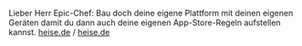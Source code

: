Lieber Herr Epic-Chef: Bau doch deine eigene Plattform mit deinen eigenen Geräten damit du dann auch deine eigenen App-Store-Regeln aufstellen kannst. [heise.de](https://www.heise.de/news/Kampf-gegen-Apple-und-Google-Epic-Chef-will-offene-Plattformen-5052939.html "Kampf gegen Apple und Google: Epic-Chef will offene Plattformen ") / [heise.de](https://www.heise.de/news/Apple-vs-Epic-Apple-gegen-App-Store-Regulierung-nichts-an-iOS-sei-essenziell-6049812.html?wt_mc=rss.red.ho.ho.rdf.beitrag.beitrag "Apple vs. Epic: Apple gegen App-Store-Regulierung - nichts an iOS sei essenziell")
